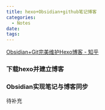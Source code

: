 ```yaml
---
title: hexo+Obsidian+github笔记博客
categories:
  - Notes
date:
tags:
---
```


[Obsidian+Git完美维护Hexo博客 - 知乎](https://zhuanlan.zhihu.com/p/554333805)

### 下载hexo并建立博客


### Obsidian实现笔记与博客同步
待补充